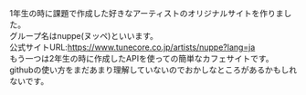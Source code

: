 1年生の時に課題で作成した好きなアーティストのオリジナルサイトを作りました。  
グループ名はnuppe(ヌッペ)といいます。  
公式サイトURL:https://www.tunecore.co.jp/artists/nuppe?lang=ja  
もう一つは2年生の時に作成したAPIを使っての簡単なカフェサイトです。  
githubの使い方をまだあまり理解していないのでおかしなところがあるかもしれないです。
